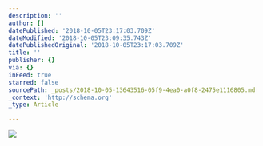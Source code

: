 ```yaml
---
description: ''
author: []
datePublished: '2018-10-05T23:17:03.709Z'
dateModified: '2018-10-05T23:09:35.743Z'
datePublishedOriginal: '2018-10-05T23:17:03.709Z'
title: ''
publisher: {}
via: {}
inFeed: true
starred: false
sourcePath: _posts/2018-10-05-13643516-05f9-4ea0-a0f8-2475e1116805.md
_context: 'http://schema.org'
_type: Article

---
```

![](https://the-grid-user-content.s3-us-west-2.amazonaws.com/c2448630-aed9-421c-a017-0f5fc1bc98c0.jpg)